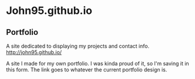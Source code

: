 John95.github.io
================

## Portfolio
A site dedicated to displaying my projects and contact info.
http://john95.github.io/

A site I made for my own portfolio. I was kinda proud of it, so I'm saving it in this form. The link goes to whatever the current portfolio design is.
